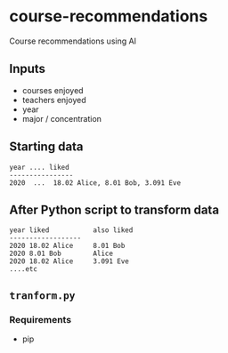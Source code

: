 # course-recommendations
Course recommendations using AI

## Inputs
+ courses enjoyed
+ teachers enjoyed
+ year
+ major / concentration

## Starting data
```
year .... liked
----------------
2020  ...  18.02 Alice, 8.01 Bob, 3.091 Eve
```

## After Python script to transform data
```
year liked           also liked
------------------
2020 18.02 Alice     8.01 Bob
2020 8.01 Bob        Alice
2020 18.02 Alice     3.091 Eve
....etc
```

## `tranform.py`
### Requirements
+ pip

